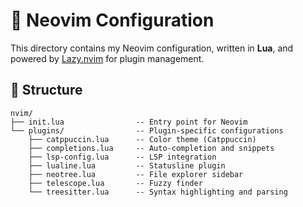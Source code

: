 # 📝 Neovim Configuration

This directory contains my Neovim configuration, written in **Lua**, and powered by [Lazy.nvim](https://github.com/folke/lazy.nvim) for plugin management.

## 📂 Structure

```text
nvim/
├── init.lua                -- Entry point for Neovim
└── plugins/                -- Plugin-specific configurations
    ├── catppuccin.lua      -- Color theme (Catppuccin)
    ├── completions.lua     -- Auto-completion and snippets
    ├── lsp-config.lua      -- LSP integration
    ├── lualine.lua         -- Statusline plugin
    ├── neotree.lua         -- File explorer sidebar
    ├── telescope.lua       -- Fuzzy finder
    └── treesitter.lua      -- Syntax highlighting and parsing
